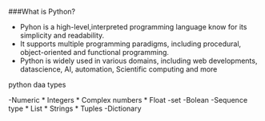 ###What is Python?

- Pyhon is a high-level,interpreted programming language know for its simplicity and readability.
- It supports multiple programming paradigms, including procedural, object-oriented and functional programming.
- Python is widely used in various domains, including web developments, datascience, AI, automation, Scientific computing and more

python daa types

-Numeric
	* Integers
	* Complex numbers
	* Float
-set
-Bolean
-Sequence type
	* List
	* Strings
	* Tuples
-Dictionary
